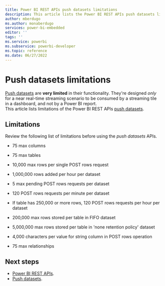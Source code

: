 ```yaml
---
title: Power BI REST APIs push datasets limitations
description: This article lists the Power BI REST APIs push datasets limitations
author: mberdugo
ms.author: monaberdugo
services: power-bi-embedded
editor: ''
tags: ''
ms.service: powerbi
ms.subservice: powerbi-developer
ms.topic: reference
ms.date: 06/27/2022
---
```


# Push datasets limitations

[Push datasets](/rest/api/power-bi/push-datasets) are **very limited** in their functionality. They're designed *only* for a near real-time streaming scenario to be consumed by a streaming tile in a dashboard, and not by a Power BI report.  
This article lists limitations of the Power BI REST APIs [push datasets](/rest/api/power-bi/push-datasets).

## Limitations

Review the following list of limitations before using the *push datasets* APIs.

* 75 max columns

* 75 max tables

* 10,000 max rows per single POST rows request

* 1,000,000 rows added per hour per dataset

* 5 max pending POST rows requests per dataset

* 120 POST rows requests per minute per dataset

* If table has 250,000 or more rows, 120 POST rows requests per hour per dataset

* 200,000 max rows stored per table in FIFO dataset

* 5,000,000 max rows stored per table in 'none retention policy' dataset

* 4,000 characters per value for string column in POST rows operation

* 75 max relationships

## Next steps

* [Power BI REST APIs](/rest/api/power-bi/).
* [Push datasets](/rest/api/power-bi/push-datasets).
